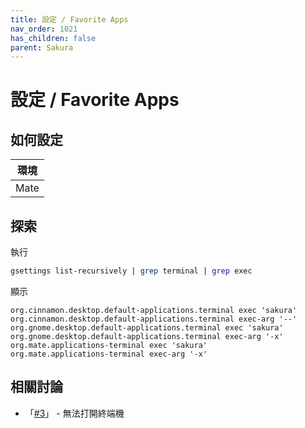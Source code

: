 ```yaml
---
title: 設定 / Favorite Apps
nav_order: 1021
has_children: false
parent: Sakura
---
```



# 設定 / Favorite Apps


## 如何設定

| 環境 |
| --- |
| Mate |

## 探索

執行

``` sh
gsettings list-recursively | grep terminal | grep exec
```

顯示

```
org.cinnamon.desktop.default-applications.terminal exec 'sakura'
org.cinnamon.desktop.default-applications.terminal exec-arg '--'
org.gnome.desktop.default-applications.terminal exec 'sakura'
org.gnome.desktop.default-applications.terminal exec-arg '-x'
org.mate.applications-terminal exec 'sakura'
org.mate.applications-terminal exec-arg '-x'
```


## 相關討論

* 「[#3](https://www.ubuntu-tw.org/modules/newbb/viewtopic.php?post_id=364274#forumpost364274)」 - 無法打開終端機
